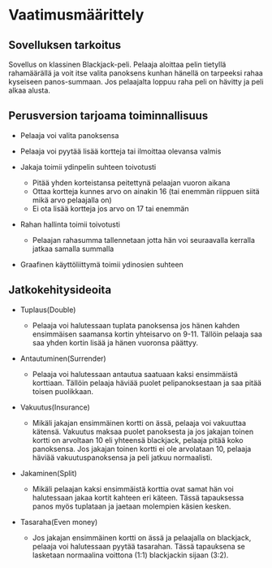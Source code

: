 # Vaatimusmäärittely
## Sovelluksen tarkoitus

Sovellus on klassinen Blackjack-peli. Pelaaja aloittaa pelin tietyllä rahamäärällä ja voit itse valita panoksens kunhan hänellä on
tarpeeksi rahaa kyseiseen panos-summaan. Jos pelaajalta loppuu raha peli on hävitty ja peli alkaa alusta.

## Perusversion tarjoama toiminnallisuus

  - Pelaaja voi valita panoksensa
  
  - Pelaaja voi pyytää lisää kortteja tai ilmoittaa olevansa valmis
  
  - Jakaja toimii ydinpelin suhteen toivotusti 
    - Pitää yhden korteistansa peitettynä pelaajan vuoron aikana 
    - Ottaa kortteja kunnes arvo on ainakin 16 (tai enemmän riippuen siitä mikä arvo pelaajalla on)
    - Ei ota lisää kortteja jos arvo on 17 tai enemmän
    
  - Rahan hallinta toimii toivotusti
    - Pelaajan rahasumma tallennetaan jotta hän voi seuraavalla kerralla jatkaa samalla summalla
    
  - Graafinen käyttöliittymä toimii ydinosien suhteen
  
## Jatkokehitysideoita

- Tuplaus(Double)
  - Pelaaja voi halutessaan tuplata panoksensa jos hänen kahden ensimmäisen saamansa kortin yhteisarvo on 9-11. Tällöin pelaaja saa
    saa yhden kortin lisää ja hänen vuoronsa päättyy.
    
- Antautuminen(Surrender)
  - Pelaaja voi halutessaan antautua saatuaan kaksi ensimmäistä korttiaan. Tällöin pelaaja häviää puolet pelipanoksestaan ja saa
    pitää toisen puolikkaan. 
    
- Vakuutus(Insurance)
  - Mikäli jakajan ensimmäinen kortti on ässä, pelaaja voi vakuuttaa kätensä. Vakuutus maksaa puolet panoksesta ja jos jakajan
    toinen kortti on arvoltaan 10 eli yhteensä blackjack, pelaaja pitää koko panoksensa. Jos jakajan toinen kortti ei ole arvolataan
    10, pelaaja häviää vakuutuspanoksensa ja peli jatkuu normaalisti.
    
- Jakaminen(Split)
  - Mikäli pelaajan kaksi ensimmäistä korttia ovat samat hän voi halutessaan jakaa kortit kahteen eri käteen. Tässä tapauksessa
    panos myös tuplataan ja jaetaan molempien käsien kesken.
    
- Tasaraha(Even money)
  - Jos jakajan ensimmäinen kortti on ässä ja pelaajalla on blackjack, pelaaja voi halutessaan pyytää tasarahan. Tässä tapauksena
    se lasketaan normaalina voittona (1:1) blackjackin sijaan (3:2).
